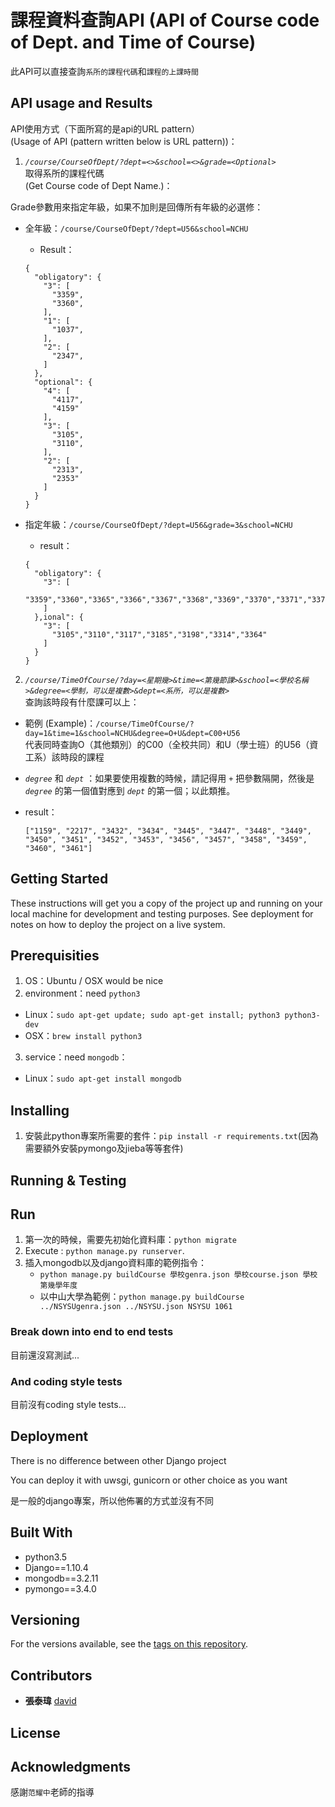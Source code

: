 # 課程資料查詢API (API of Course code of Dept. and Time of Course)

此API可以直接查詢`系所的課程代碼`和`課程的上課時間`

## API usage and Results

API使用方式（下面所寫的是api的URL pattern）<br>
(Usage of API (pattern written below is URL pattern))：

1. *`/course/CourseOfDept/?dept=<>&school=<>&grade=<Optional>`*  
  取得系所的課程代碼<br>
  (Get Course code of Dept Name.)：<br>

  Grade參數用來指定年級，如果不加則是回傳所有年級的必選修：
  - 全年級：`/course/CourseOfDept/?dept=U56&school=NCHU`
    - Result：

    ```
    {
      "obligatory": {
        "3": [
          "3359",
          "3360",
        ],
        "1": [
          "1037",
        ],
        "2": [
          "2347",
        ]
      },
      "optional": {
        "4": [
          "4117",
          "4159"
        ],
        "3": [
          "3105",
          "3110",
        ],
        "2": [
          "2313",
          "2353"
        ]
      }
    }
    ```

  - 指定年級：`/course/CourseOfDept/?dept=U56&grade=3&school=NCHU`
    - result：

    ```
	{
	  "obligatory": {
	    "3": [
	      "3359","3360","3365","3366","3367","3368","3369","3370","3371","3372"
	    ]
	  },ional": {
	    "3": [
	      "3105","3110","3117","3185","3198","3314","3364"
	    ]
	  }
	}
    ```



2. *`/course/TimeOfCourse/?day=<星期幾>&time=<第幾節課>&school=<學校名稱>&degree=<學制，可以是複數>&dept=<系所，可以是複數>`*  
查詢該時段有什麼課可以上：

  - 範例 (Example)：`/course/TimeOfCourse/?day=1&time=1&school=NCHU&degree=O+U&dept=C00+U56`  
  代表同時查詢O（其他類別）的C00（全校共同）和U（學士班）的U56（資工系）該時段的課程  
  - *`degree`* 和 *`dept`* ：如果要使用複數的時候，請記得用 *`+`* 把參數隔開，然後是 *`degree`* 的第一個值對應到 *`dept`* 的第一個；以此類推。
  - result：

    ```
    ["1159", "2217", "3432", "3434", "3445", "3447", "3448", "3449", "3450", "3451", "3452", "3453", "3456", "3457", "3458", "3459", "3460", "3461"]
    ```

## Getting Started

These instructions will get you a copy of the project up and running on your local machine for development and testing purposes. See deployment for notes on how to deploy the project on a live system.

## Prerequisities

1. OS：Ubuntu / OSX would be nice
2. environment：need `python3`

  - Linux：`sudo apt-get update; sudo apt-get install; python3 python3-dev`
  - OSX：`brew install python3`

3. service：need `mongodb`：

  - Linux：`sudo apt-get install mongodb`

## Installing

1. 安裝此python專案所需要的套件：`pip install -r requirements.txt`(因為需要額外安裝pymongo及jieba等等套件)

## Running & Testing

## Run

1. 第一次的時候，需要先初始化資料庫：`python migrate`
2. Execute : `python manage.py runserver`.
3. 插入mongodb以及django資料庫的範例指令：
    * `python manage.py buildCourse 學校genra.json 學校course.json 學校 第幾學年度`
    * 以中山大學為範例：`python manage.py buildCourse ../NSYSUgenra.json ../NSYSU.json NSYSU 1061`

### Break down into end to end tests

目前還沒寫測試...

### And coding style tests

目前沒有coding style tests...

## Deployment

There is no difference between other Django project

You can deploy it with uwsgi, gunicorn or other choice as you want

是一般的django專案，所以他佈署的方式並沒有不同

## Built With

- python3.5
- Django==1.10.4
- mongodb==3.2.11
- pymongo==3.4.0

## Versioning

For the versions available, see the [tags on this repository](https://github.com/david30907d/KCM/releases).

## Contributors

- **張泰瑋** [david](https://github.com/david30907d)

## License

## Acknowledgments

感謝`范耀中`老師的指導
